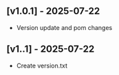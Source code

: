 ## [v1.0.1] - 2025-07-22

- Version update and pom changes

## [v1..1] - 2025-07-22

- Create version.txt

